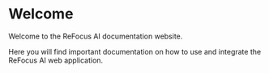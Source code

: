# Welcome

Welcome to the ReFocus AI documentation website.

Here you will find important documentation on how to use and integrate the ReFocus AI web application.
